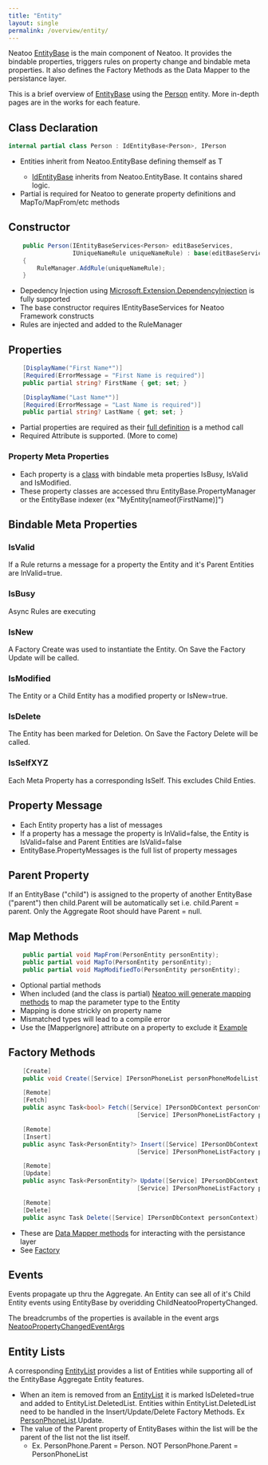 ```yaml
---
title: "Entity"
layout: single
permalink: /overview/entity/
---
```


Neatoo [EntityBase](https://github.com/NeatooDotNet/Neatoo/blob/main/src/Neatoo/EntityBase.cs) is the main component of Neatoo. 
It provides the bindable properties, triggers rules on property change and bindable meta properties.
It also defines the Factory Methods as the Data Mapper to the persistance layer.

This is a brief overview of [EntityBase](https://github.com/NeatooDotNet/Neatoo/blob/main/src/Neatoo/EntityBase.cs) using the [Person](https://github.com/NeatooDotNet/Neatoo/blob/main/src/Examples/Person/Person.DomainModel/PersonModel.cs) entity. More in-depth pages are in the works for each feature.

## Class Declaration

``` csharp
internal partial class Person : IdEntityBase<Person>, IPerson
```

- Entities inherit from Neatoo.EntityBase<T> defining themself as T
  - [IdEntityBase](https://github.com/NeatooDotNet/Neatoo/blob/main/src/Examples/Person/Person.DomainModel/IdEntityBase.cs) inherits from Neatoo.EntityBase. It contains shared logic.
- Partial is required for Neatoo to generate property definitions and MapTo/MapFrom/etc methods


## Constructor

``` csharp
    public Person(IEntityBaseServices<Person> editBaseServices,
                  IUniqueNameRule uniqueNameRule) : base(editBaseServices)
    {
        RuleManager.AddRule(uniqueNameRule);
    }
```

- Depedency Injection using [Microsoft.Extension.DependencyInjection](https://www.nuget.org/packages/microsoft.extensions.dependencyinjection/) is fully supported
- The base constructor requires IEntityBaseServices<Person> for Neatoo Framework constructs
- Rules are injected and added to the RuleManager

## Properties

``` csharp
    [DisplayName("First Name*")]
    [Required(ErrorMessage = "First Name is required")]
    public partial string? FirstName { get; set; }

    [DisplayName("Last Name*")]
    [Required(ErrorMessage = "Last Name is required")]
    public partial string? LastName { get; set; }
```

- Partial properties are required as their [full definition](https://github.com/NeatooDotNet/Neatoo/blob/main/src/Examples/Person/Person.DomainModel/Generated/Neatoo.BaseGenerator/Neatoo.BaseGenerator.PartialBaseGenerator/Person.DomainModel.Person.g.cs) is a method call
- Required Attribute is supported. (More to come)

### Property Meta Properties

- Each property is a [class](https://github.com/NeatooDotNet/Neatoo/blob/main/src/Neatoo/IEntityProperty.cs) with bindable meta properties IsBusy, IsValid and IsModified.
- These property classes are accessed thru EntityBase.PropertyManager or the EntityBase indexer (ex "MyEntity[nameof(FirstName)]")

## Bindable Meta Properties

### IsValid

If a Rule returns a message for a property the Entity and it's Parent Entities are InValid=true.

### IsBusy

Async Rules are executing

### IsNew

A Factory Create was used to instantiate the Entity. On Save the Factory Update will be called.

### IsModified

The Entity or a Child Entity has a modified property or IsNew=true.

### IsDelete

The Entity has been marked for Deletion. On Save the Factory Delete will be called.

### IsSelfXYZ

Each Meta Property has a corresponding IsSelf. This excludes Child Enties.

## Property Message

- Each Entity property has a list of messages
- If a property has a message the property is InValid=false, the Entity is IsValid=false and Parent Entities are IsValid=false
- EntityBase.PropertyMessages is the full list of property messages

## Parent Property

If an EntityBase ("child") is assigned to the property of another EntityBase ("parent") then child.Parent will be automatically set i.e. child.Parent = parent. Only the Aggregate Root should have Parent = null.

## Map Methods

``` csharp
    public partial void MapFrom(PersonEntity personEntity);
    public partial void MapTo(PersonEntity personEntity);
    public partial void MapModifiedTo(PersonEntity personEntity);
```

- Optional partial methods
- When included (and the class is partial) [Neatoo will generate mapping methods](https://github.com/NeatooDotNet/Neatoo/blob/main/src/Examples/Person/Person.DomainModel/Generated/Neatoo.RemoteFactory.FactoryGenerator/Neatoo.RemoteFactory.FactoryGenerator.MapperGenerator/DomainModel.PersonMapper.g.cs) to map the parameter type to the Entity
- Mapping is done strickly on property name
- Mismatched types will lead to a compile error
- Use the [MapperIgnore] attribute on a property to exclude it [Example](https://github.com/NeatooDotNet/RemoteFactory/blob/main/src/Tests/FactoryGeneratorTests/Mapper/MapperIgnoreAttribute.cs)

## Factory Methods

``` csharp
    [Create]
    public void Create([Service] IPersonPhoneList personPhoneModelList) {}

    [Remote]
    [Fetch]
    public async Task<bool> Fetch([Service] IPersonDbContext personContext,
                                    [Service] IPersonPhoneListFactory personPhoneModelListFactory) {}

    [Remote]
    [Insert]
    public async Task<PersonEntity?> Insert([Service] IPersonDbContext personContext,
                                    [Service] IPersonPhoneListFactory personPhoneModelListFactory) {}

    [Remote]
    [Update]
    public async Task<PersonEntity?> Update([Service] IPersonDbContext personContext,
                                    [Service] IPersonPhoneListFactory personPhoneModelListFactory) {}

    [Remote]
    [Delete]
    public async Task Delete([Service] IPersonDbContext personContext) {}

```

- These are [Data Mapper methods](https://martinfowler.com/eaaCatalog/dataMapper.html) for interacting with the persistance layer
- See [Factory](/overview/factory/)

## Events

Events propagate up thru the Aggregate. An Entity can see all of it's Child Entity events using EntityBase by overidding ChildNeatooPropertyChanged.

The breadcrumbs of the properties is available in the event args [NeatooPropertyChangedEventArgs](https://github.com/NeatooDotNet/Neatoo/blob/main/src/Neatoo/NeatooPropertyChangedEventArgs.cs)

## Entity Lists

A corresponding [EntityList](https://github.com/NeatooDotNet/Neatoo/blob/main/src/Neatoo/EntityListBase.cs) provides a list of Entities while supporting all of the EntityBase Aggregate Entity features.

- When an item is removed from an [EntityList](https://github.com/NeatooDotNet/Neatoo/blob/main/src/Neatoo/EntityListBase.cs) it is marked IsDeleted=true and added to EntityList.DeletedList. Entities within EntityList.DeletedList need to be handled in the Insert/Update/Delete Factory Methods. Ex [PersonPhoneList](https://github.com/NeatooDotNet/Neatoo/blob/main/src/Examples/Person/Person.DomainModel/PersonPhoneModelList.cs).Update.
- The value of the Parent property of EntityBases within the list will be the parent of the list not the list itself.
  - Ex. PersonPhone.Parent = Person. NOT PersonPhone.Parent = PersonPhoneList